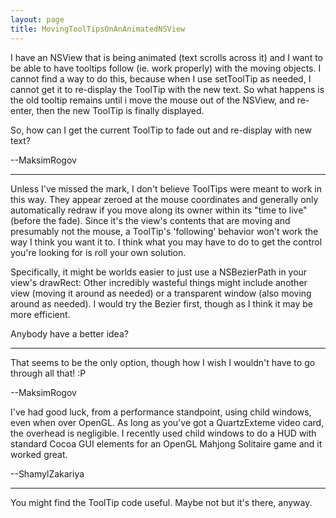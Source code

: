 ```yaml
---
layout: page
title: MovingToolTipsOnAnAnimatedNSView
---
```


I have an NSView that is being animated (text scrolls across it) and I want to be able to have tooltips follow (ie. work properly) with the moving objects. I cannot find a way to do this, because when I use setToolTip as needed, I cannot get it to re-display the ToolTip with the new text. So what happens is the old tooltip remains until i move the mouse out of the NSView, and re-enter, then the new ToolTip is finally displayed.

So, how can I get the current ToolTip to fade out and re-display with new text?

--MaksimRogov

----

Unless I've missed the mark, I don't believe ToolTips were meant to work in this way. They appear zeroed at the mouse coordinates and generally only automatically redraw if you move along its owner within its "time to live" (before the fade). Since it's the view's contents that are moving and presumably not the mouse, a ToolTip's 'following' behavior won't work the way I think you want it to. I think what you may have to do to get the control you're looking for is roll your own solution. 

Specifically, it might be worlds easier to just use a NSBezierPath in your view's drawRect: Other incredibly wasteful things might include another view (moving it around as needed) or a transparent window (also moving around as needed). I would try the Bezier first, though as I think it may be more efficient.

Anybody have a better idea?

----

That seems to be the only option, though how I wish I wouldn't have to go through all that! :P

--MaksimRogov

I've had good luck, from a performance standpoint, using child windows, even when over OpenGL. As long as you've got a QuartzExteme video card, the overhead is negligible. I recently used child windows to do a HUD with standard Cocoa GUI elements for an OpenGL Mahjong Solitaire game and it worked great. 

--ShamylZakariya

----
You might find the ToolTip code useful. Maybe not but it's there, anyway.

